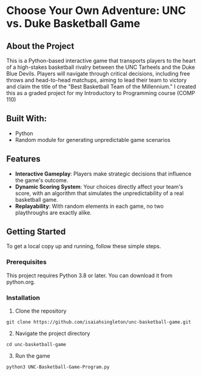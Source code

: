 # Choose Your Own Adventure: UNC vs. Duke Basketball Game

## About the Project
This is a Python-based interactive game that transports players to the heart of a high-stakes basketball rivalry between the UNC Tarheels and the Duke Blue Devils. Players will navigate through critical decisions, including free throws and head-to-head matchups, aiming to lead their team to victory and claim the title of the "Best Basketball Team of the Millennium." I created this as a graded project for my Introductory to Programming course (COMP 110)

## Built With:
* Python
* Random module for generating unpredictable game scenarios

## Features
* **Interactive Gameplay**: Players make strategic decisions that influence the game's outcome.
* **Dynamic Scoring System**: Your choices directly affect your team's score, with an algorithm that simulates the unpredictability of a real basketball game.
* **Replayability**: With random elements in each game, no two playthroughs are exactly alike.

## Getting Started
To get a local copy up and running, follow these simple steps.

### Prerequisites
This project requires Python 3.8 or later. You can download it from python.org.
### Installation
1. Clone the repository
```
git clone https://github.com/isaiahsingleton/unc-basketball-game.git
```
2. Navigate the project directory
```
cd unc-basketball-game
```
3. Run the game
```
python3 UNC-Basketball-Game-Program.py
